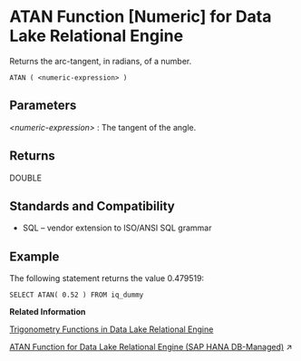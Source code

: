 <!-- loioa534e83384f21015a17bd5947c1575b2 -->

# ATAN Function \[Numeric\] for Data Lake Relational Engine

Returns the arc-tangent, in radians, of a number.



```
ATAN ( <numeric-expression> )
```



<a name="loioa534e83384f21015a17bd5947c1575b2__ATAN_parm1"/>

## Parameters

 *<numeric-expression\>*
 :   The tangent of the angle.

 

<a name="loioa534e83384f21015a17bd5947c1575b2__ATAN_returns1"/>

## Returns

DOUBLE



<a name="loioa534e83384f21015a17bd5947c1575b2__ATAN_standards1"/>

## Standards and Compatibility

-   SQL – vendor extension to ISO/ANSI SQL grammar



<a name="loioa534e83384f21015a17bd5947c1575b2__ATAN_example1"/>

## Example

The following statement returns the value 0.479519:

```
SELECT ATAN( 0.52 ) FROM iq_dummy
```

**Related Information**  


[Trigonometry Functions in Data Lake Relational Engine](trigonometry-functions-in-data-lake-relational-engine-caafd14.md "Some numeric functions return trigonometric information.")

[ATAN Function for Data Lake Relational Engine (SAP HANA DB-Managed)](https://help.sap.com/viewer/a898e08b84f21015969fa437e89860c8/2023_1_QRC/en-US/4d0428abd20f49fea3612d88cf749e7d.html "Returns the arc-tangent, in radians, of a number.") :arrow_upper_right:

